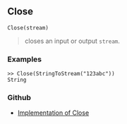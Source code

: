 ## Close

```
Close(stream)
```

> closes an input or output `stream`.

### Examples

``` 
>> Close(StringToStream("123abc"))
String 
```

### Github

* [Implementation of Close](https://github.com/axkr/symja_android_library/blob/master/symja_android_library/matheclipse-core/src/main/java/org/matheclipse/core/builtin/FileFunctions.java#L299) 
